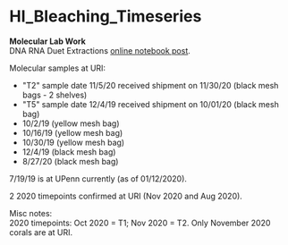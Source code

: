 # HI_Bleaching_Timeseries

**Molecular Lab Work**  
DNA RNA Duet Extractions [online notebook post](https://emmastrand.github.io/EmmaStrand_Notebook/Kbay-Bleaching-2019-DNA-RNA-Extractions/).

Molecular samples at URI:  
- "T2" sample date 11/5/20 received shipment on 11/30/20 (black mesh bags - 2 shelves)
- "T5" sample date 12/4/19 received shipment on 10/01/20 (black mesh bag)
- 10/2/19 (yellow mesh bag)  
- 10/16/19 (yellow mesh bag)  
- 10/30/19 (yellow mesh bag)  
- 12/4/19 (black mesh bag)  
- 8/27/20 (black mesh bag)

7/19/19 is at UPenn currently (as of 01/12/2020).

2 2020 timepoints confirmed at URI (Nov 2020 and Aug 2020).

Misc notes:  
2020 timepoints: Oct 2020 = T1; Nov 2020 = T2. Only November 2020 corals are at URI.
